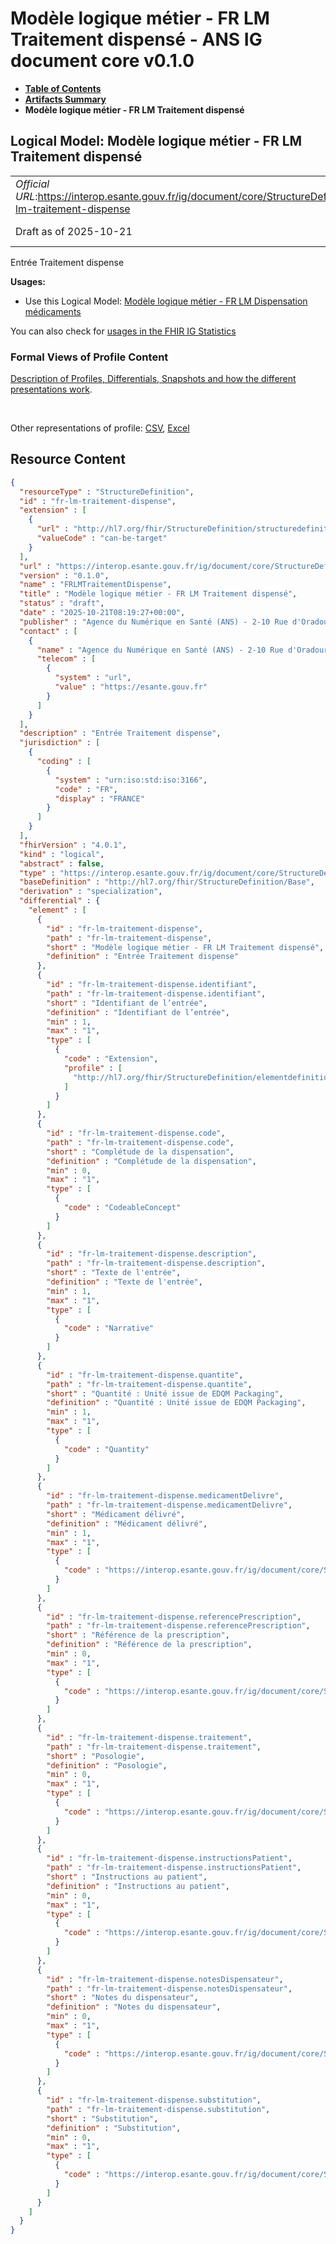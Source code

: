 # Modèle logique métier - FR LM Traitement dispensé - ANS IG document core v0.1.0

* [**Table of Contents**](toc.md)
* [**Artifacts Summary**](artifacts.md)
* **Modèle logique métier - FR LM Traitement dispensé**

## Logical Model: Modèle logique métier - FR LM Traitement dispensé 

| | |
| :--- | :--- |
| *Official URL*:https://interop.esante.gouv.fr/ig/document/core/StructureDefinition/fr-lm-traitement-dispense | *Version*:0.1.0 |
| Draft as of 2025-10-21 | *Computable Name*:FRLMTraitementDispense |

 
Entrée Traitement dispense 

**Usages:**

* Use this Logical Model: [Modèle logique métier - FR LM Dispensation médicaments](StructureDefinition-fr-lm-dispensation-medicaments.md)

You can also check for [usages in the FHIR IG Statistics](https://packages2.fhir.org/xig/ans.document.fr.core|current/StructureDefinition/fr-lm-traitement-dispense)

### Formal Views of Profile Content

 [Description of Profiles, Differentials, Snapshots and how the different presentations work](http://build.fhir.org/ig/FHIR/ig-guidance/readingIgs.html#structure-definitions). 

 

Other representations of profile: [CSV](StructureDefinition-fr-lm-traitement-dispense.csv), [Excel](StructureDefinition-fr-lm-traitement-dispense.xlsx) 



## Resource Content

```json
{
  "resourceType" : "StructureDefinition",
  "id" : "fr-lm-traitement-dispense",
  "extension" : [
    {
      "url" : "http://hl7.org/fhir/StructureDefinition/structuredefinition-type-characteristics",
      "valueCode" : "can-be-target"
    }
  ],
  "url" : "https://interop.esante.gouv.fr/ig/document/core/StructureDefinition/fr-lm-traitement-dispense",
  "version" : "0.1.0",
  "name" : "FRLMTraitementDispense",
  "title" : "Modèle logique métier - FR LM Traitement dispensé",
  "status" : "draft",
  "date" : "2025-10-21T08:19:27+00:00",
  "publisher" : "Agence du Numérique en Santé (ANS) - 2-10 Rue d'Oradour-sur-Glane, 75015 Paris",
  "contact" : [
    {
      "name" : "Agence du Numérique en Santé (ANS) - 2-10 Rue d'Oradour-sur-Glane, 75015 Paris",
      "telecom" : [
        {
          "system" : "url",
          "value" : "https://esante.gouv.fr"
        }
      ]
    }
  ],
  "description" : "Entrée Traitement dispense",
  "jurisdiction" : [
    {
      "coding" : [
        {
          "system" : "urn:iso:std:iso:3166",
          "code" : "FR",
          "display" : "FRANCE"
        }
      ]
    }
  ],
  "fhirVersion" : "4.0.1",
  "kind" : "logical",
  "abstract" : false,
  "type" : "https://interop.esante.gouv.fr/ig/document/core/StructureDefinition/fr-lm-traitement-dispense",
  "baseDefinition" : "http://hl7.org/fhir/StructureDefinition/Base",
  "derivation" : "specialization",
  "differential" : {
    "element" : [
      {
        "id" : "fr-lm-traitement-dispense",
        "path" : "fr-lm-traitement-dispense",
        "short" : "Modèle logique métier - FR LM Traitement dispensé",
        "definition" : "Entrée Traitement dispense"
      },
      {
        "id" : "fr-lm-traitement-dispense.identifiant",
        "path" : "fr-lm-traitement-dispense.identifiant",
        "short" : "Identifiant de l’entrée",
        "definition" : "Identifiant de l’entrée",
        "min" : 1,
        "max" : "1",
        "type" : [
          {
            "code" : "Extension",
            "profile" : [
              "http://hl7.org/fhir/StructureDefinition/elementdefinition-identifier"
            ]
          }
        ]
      },
      {
        "id" : "fr-lm-traitement-dispense.code",
        "path" : "fr-lm-traitement-dispense.code",
        "short" : "Complétude de la dispensation",
        "definition" : "Complétude de la dispensation",
        "min" : 0,
        "max" : "1",
        "type" : [
          {
            "code" : "CodeableConcept"
          }
        ]
      },
      {
        "id" : "fr-lm-traitement-dispense.description",
        "path" : "fr-lm-traitement-dispense.description",
        "short" : "Texte de l'entrée",
        "definition" : "Texte de l'entrée",
        "min" : 1,
        "max" : "1",
        "type" : [
          {
            "code" : "Narrative"
          }
        ]
      },
      {
        "id" : "fr-lm-traitement-dispense.quantite",
        "path" : "fr-lm-traitement-dispense.quantite",
        "short" : "Quantité : Unité issue de EDQM Packaging",
        "definition" : "Quantité : Unité issue de EDQM Packaging",
        "min" : 1,
        "max" : "1",
        "type" : [
          {
            "code" : "Quantity"
          }
        ]
      },
      {
        "id" : "fr-lm-traitement-dispense.medicamentDelivre",
        "path" : "fr-lm-traitement-dispense.medicamentDelivre",
        "short" : "Médicament délivré",
        "definition" : "Médicament délivré",
        "min" : 1,
        "max" : "1",
        "type" : [
          {
            "code" : "https://interop.esante.gouv.fr/ig/document/core/StructureDefinition/fr-lm-produit-sante"
          }
        ]
      },
      {
        "id" : "fr-lm-traitement-dispense.referencePrescription",
        "path" : "fr-lm-traitement-dispense.referencePrescription",
        "short" : "Référence de la prescription",
        "definition" : "Référence de la prescription",
        "min" : 0,
        "max" : "1",
        "type" : [
          {
            "code" : "https://interop.esante.gouv.fr/ig/document/core/StructureDefinition/fr-lm-reference-item-prescription"
          }
        ]
      },
      {
        "id" : "fr-lm-traitement-dispense.traitement",
        "path" : "fr-lm-traitement-dispense.traitement",
        "short" : "Posologie",
        "definition" : "Posologie",
        "min" : 0,
        "max" : "1",
        "type" : [
          {
            "code" : "https://interop.esante.gouv.fr/ig/document/core/StructureDefinition/fr-lm-traitement"
          }
        ]
      },
      {
        "id" : "fr-lm-traitement-dispense.instructionsPatient",
        "path" : "fr-lm-traitement-dispense.instructionsPatient",
        "short" : "Instructions au patient",
        "definition" : "Instructions au patient",
        "min" : 0,
        "max" : "1",
        "type" : [
          {
            "code" : "https://interop.esante.gouv.fr/ig/document/core/StructureDefinition/fr-lm-instructions-patient"
          }
        ]
      },
      {
        "id" : "fr-lm-traitement-dispense.notesDispensateur",
        "path" : "fr-lm-traitement-dispense.notesDispensateur",
        "short" : "Notes du dispensateur",
        "definition" : "Notes du dispensateur",
        "min" : 0,
        "max" : "1",
        "type" : [
          {
            "code" : "https://interop.esante.gouv.fr/ig/document/core/StructureDefinition/fr-lm-notes-dispensateur"
          }
        ]
      },
      {
        "id" : "fr-lm-traitement-dispense.substitution",
        "path" : "fr-lm-traitement-dispense.substitution",
        "short" : "Substitution",
        "definition" : "Substitution",
        "min" : 0,
        "max" : "1",
        "type" : [
          {
            "code" : "https://interop.esante.gouv.fr/ig/document/core/StructureDefinition/fr-lm-acte-substitution"
          }
        ]
      }
    ]
  }
}

```
